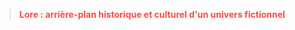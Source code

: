 > <b><font color="#ff483f">Lore : arrière-plan historique et culturel d'un univers fictionnel</font></b>
